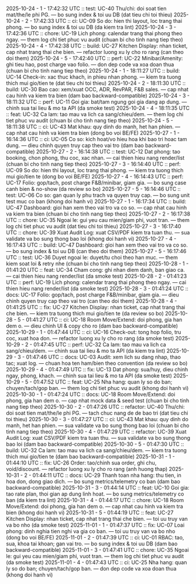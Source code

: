 2025-10-24 - 1 - 17:42:32 UTC :: test: UC-40 Thu/chi: doi soat tien mat/the/le phi PG. — bo sung index & toi uu DB (dat tieu chi toi thieu)
2025-10-24 - 2 - 17:42:33 UTC :: ci: UC-09 So do: hien thi layout, loc trang thai phong. — bo sung index & toi uu DB (da kiem tra lint)
2025-10-24 - 3 - 17:42:36 UTC :: chore: UC-19 Lich phong: calendar trang thai phong theo ngay. — them log chi tiet phuc vu audit (chuan bi cho tinh nang tiep theo)
2025-10-24 - 4 - 17:42:38 UTC :: build: UC-27 Kitchen Display: nhan ticket, cap nhat trang thai che bien. — refactor luong xu ly cho ro rang (can theo doi them)
2025-10-24 - 5 - 17:42:40 UTC :: perf: UC-22 Minibar/Amenity: ghi tieu hao, post charge vao folio. — don dep code va xoa doan thua (chuan bi cho tinh nang tiep theo)
2025-10-24 - 1 - 18:11:27 UTC :: build: UC-14 Check-in: xac thuc khach, in phieu nhan phong. — kiem tra tuong thich mui gio/tien te (dat tieu chi toi thieu)
2025-10-24 - 2 - 18:11:30 UTC :: build: UC-30 Bao cao: xem/xuat OCC, ADR, RevPAR, F&B sales. — cap nhat cau hinh va kiem tra bien (dam bao backward-compatible)
2025-10-24 - 3 - 18:11:32 UTC :: perf: UC-11 Goi gia: bat/tam ngung goi gia dang ap dung. — chinh sua tai lieu & mo ta API (da smoke test)
2025-10-24 - 4 - 18:11:35 UTC :: feat: UC-32 Ca lam: tao mau va lich ca sang/chieu/dem. — them log chi tiet phuc vu audit (chuan bi cho tinh nang tiep theo)
2025-10-24 - 5 - 18:11:38 UTC :: ci: UC-43 Mat khau: quy dinh do manh, het han phien. — cap nhat cau hinh va kiem tra bien (dong bo voi BE/FE)
2025-10-27 - 1 - 16:14:36 UTC :: ci: UC-05 Co so: kich hoat/vo hieu hoa khi bao tri hoac tam dung. — dieu chinh quyen truy cap theo vai tro (dam bao backward-compatible)
2025-10-27 - 2 - 16:14:38 UTC :: test: UC-12 Dat phong: tao booking, chon phong, thu coc, xac nhan. — cai thien hieu nang render/list (chuan bi cho tinh nang tiep theo)
2025-10-27 - 3 - 16:14:40 UTC :: perf: UC-09 So do: hien thi layout, loc trang thai phong. — kiem tra tuong thich mui gio/tien te (dong bo voi BE/FE)
2025-10-27 - 4 - 16:14:43 UTC :: perf: UC-17 Folio: gop/tach, post charge F&B/minibar, giam gia. — bo sung case canh bien & no-show (da review so bo)
2025-10-27 - 5 - 16:14:46 UTC :: test: UC-06 Co so: gan quan ly phu trach va quyen truy cap. — bo sung unit test muc co ban (khong doi hanh vi)
2025-10-27 - 1 - 16:17:34 UTC :: build: UC-47 Dashboard: gioi han xem theo vai tro va co so. — cap nhat cau hinh va kiem tra bien (chuan bi cho tinh nang tiep theo)
2025-10-27 - 2 - 16:17:38 UTC :: chore: UC-35 Ngoai le: gui yeu cau mien/giam phi, vuot tran. — them log chi tiet phuc vu audit (dat tieu chi toi thieu)
2025-10-27 - 3 - 16:17:40 UTC :: chore: UC-39 Xuat Audit Log: xuat CSV/PDF kiem tra tuan thu. — sua validate va bo sung thong bao loi (khong doi hanh vi)
2025-10-27 - 4 - 16:17:43 UTC :: build: UC-47 Dashboard: gioi han xem theo vai tro va co so. — bo sung index & toi uu DB (can theo doi them)
2025-10-27 - 5 - 16:17:46 UTC :: test: UC-36 Duyet ngoai le: duyet/tu choi theo han muc. — them kiem soat loi & retry nhe (chuan bi cho tinh nang tiep theo)
2025-10-28 - 1 - 01:41:20 UTC :: feat: UC-34 Cham cong: ghi nhan diem danh, ban giao ca. — cai thien hieu nang render/list (da smoke test)
2025-10-28 - 2 - 01:41:23 UTC :: perf: UC-19 Lich phong: calendar trang thai phong theo ngay. — cai thien hieu nang render/list (da smoke test)
2025-10-28 - 3 - 01:41:24 UTC :: docs: UC-17 Folio: gop/tach, post charge F&B/minibar, giam gia. — dieu chinh quyen truy cap theo vai tro (can theo doi them)
2025-10-28 - 4 - 01:41:25 UTC :: fix: UC-27 Kitchen Display: nhan ticket, cap nhat trang thai che bien. — kiem tra tuong thich mui gio/tien te (da review so bo)
2025-10-28 - 5 - 01:41:27 UTC :: ci: UC-18 Room Move/Extend: doi phong, gia han dem o. — dieu chinh UI & copy cho ro (dam bao backward-compatible)
2025-10-29 - 1 - 01:47:44 UTC :: ci: UC-16 Check-out: tong hop folio, tru coc, xuat hoa don. — refactor luong xu ly cho ro rang (da smoke test)
2025-10-29 - 2 - 01:47:45 UTC :: perf: UC-32 Ca lam: tao mau va lich ca sang/chieu/dem. — chinh sua tai lieu & mo ta API (da kiem tra lint)
2025-10-29 - 3 - 01:47:46 UTC :: docs: UC-03 Audit: xem lich su dang nhap, thao tac; xuat log. — chuan hoa ten ham/bien theo convention (da review so bo)
2025-10-29 - 4 - 01:47:49 UTC :: fix: UC-13 Dat phong: sua/huy, dieu chinh ngay, phong, khach. — chinh sua tai lieu & mo ta API (da smoke test)
2025-10-29 - 5 - 01:47:52 UTC :: feat: UC-25 Nha hang: quan ly so do ban; chuyen/tach/gop ban. — them log chi tiet phuc vu audit (khong doi hanh vi)
2025-10-30 - 1 - 01:47:24 UTC :: docs: UC-18 Room Move/Extend: doi phong, gia han dem o. — cap nhat mock data & seed test (chuan bi cho tinh nang tiep theo)
2025-10-30 - 2 - 01:47:26 UTC :: refactor: UC-40 Thu/chi: doi soat tien mat/the/le phi PG. — tach chuc nang de de bao tri (dat tieu chi toi thieu)
2025-10-30 - 3 - 01:47:27 UTC :: ci: UC-43 Mat khau: quy dinh do manh, het han phien. — sua validate va bo sung thong bao loi (chuan bi cho tinh nang tiep theo)
2025-10-30 - 4 - 01:47:29 UTC :: refactor: UC-39 Xuat Audit Log: xuat CSV/PDF kiem tra tuan thu. — sua validate va bo sung thong bao loi (dam bao backward-compatible)
2025-10-30 - 5 - 01:47:30 UTC :: build: UC-32 Ca lam: tao mau va lich ca sang/chieu/dem. — kiem tra tuong thich mui gio/tien te (dam bao backward-compatible)
2025-10-31 - 1 - 01:44:10 UTC :: fix: UC-26 Order: tao/chinh sua order, ghi chu, void/discount. — refactor luong xu ly cho ro rang (anh huong thap)
2025-10-31 - 2 - 01:44:11 UTC :: docs: UC-29 Thanh toan nha hang: thu tien, in hoa don, dong giao dich. — bo sung metrics/telemetry co ban (dam bao backward-compatible)
2025-10-31 - 3 - 01:44:14 UTC :: feat: UC-10 Goi gia: tao rate plan, thoi gian ap dung linh hoat. — bo sung metrics/telemetry co ban (da kiem tra lint)
2025-10-31 - 4 - 01:44:17 UTC :: chore: UC-18 Room Move/Extend: doi phong, gia han dem o. — cap nhat cau hinh va kiem tra bien (khong doi hanh vi)
2025-10-31 - 5 - 01:44:19 UTC :: feat: UC-27 Kitchen Display: nhan ticket, cap nhat trang thai che bien. — toi uu truy van va bo nho (da smoke test)
2025-11-01 - 1 - 01:47:37 UTC :: fix: UC-07 Loai phong: dinh nghia tien nghi va gia co ban. — toi uu truy van va bo nho (dong bo voi BE/FE)
2025-11-01 - 2 - 01:47:39 UTC :: ci: UC-01 RBAC: tao, sua, khoa tai khoan; gan vai tro. — bo sung index & toi uu DB (dam bao backward-compatible)
2025-11-01 - 3 - 01:47:41 UTC :: chore: UC-35 Ngoai le: gui yeu cau mien/giam phi, vuot tran. — them log chi tiet phuc vu audit (da smoke test)
2025-11-01 - 4 - 01:47:43 UTC :: ci: UC-25 Nha hang: quan ly so do ban; chuyen/tach/gop ban. — don dep code va xoa doan thua (khong doi hanh vi)

